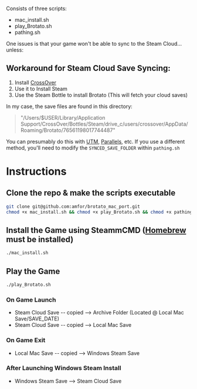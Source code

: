 Consists of three scripts:

* mac_install.sh
* play_Brotato.sh
* pathing.sh

One issues is that your game won't be able to sync to the Steam Cloud... unless:

## Workaround for Steam Cloud Save Syncing:
 
1. Install [CrossOver](https://www.codeweavers.com/crossover)
2. Use it to Install Steam
3. Use the Steam Bottle to install Brotato (This will fetch your cloud saves)

In my case, the save files are found in this directory:
> "/Users/$USER/Library/Application Support/CrossOver/Bottles/Steam/drive_c/users/crossover/AppData/Roaming/Brotato/76561198017744487"

You can presumably do this with [UTM](https://mac.getutm.app/), [Parallels](https://www.parallels.com/), etc. 
If you use a different method, you'll need to modify the `SYNCED_SAVE_FOLDER` within `pathing.sh`

# Instructions 

## Clone the repo & make the scripts executable
```bash
git clone git@github.com:amfor/brotato_mac_port.git
chmod +x mac_install.sh && chmod +x play_Brotato.sh && chmod +x pathing.sh
```

## Install the Game using SteammCMD ([Homebrew](https://brew.sh/) must be installed)
```bash
./mac_install.sh 
```


## Play the Game
```bash
./play_Brotato.sh 
```

### On Game Launch
* Steam Cloud Save -- copied --> Archive Folder (Located @ Local Mac Save/SAVE_DATE)
* Steam Cloud Save -- copied --> Local Mac Save



### On Game Exit
* Local Mac Save -- copied --> Windows Steam Save

### After Launching Windows Steam Install
* Windows Steam Save --> Steam Cloud Save
